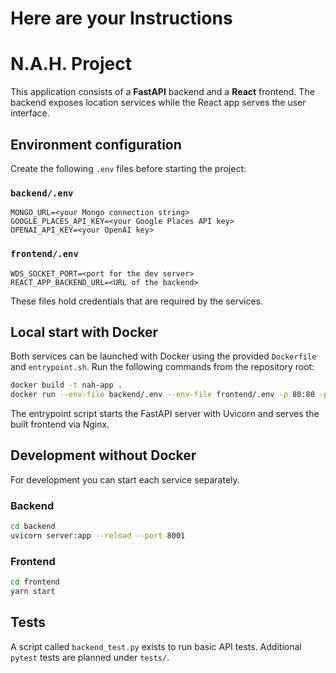 # Here are your Instructions
# N.A.H. Project

This application consists of a **FastAPI** backend and a **React** frontend. The backend exposes location services while the React app serves the user interface.

## Environment configuration
Create the following `.env` files before starting the project:

### `backend/.env`
```
MONGO_URL=<your Mongo connection string>
GOOGLE_PLACES_API_KEY=<your Google Places API key>
OPENAI_API_KEY=<your OpenAI key>
```

### `frontend/.env`
```
WDS_SOCKET_PORT=<port for the dev server>
REACT_APP_BACKEND_URL=<URL of the backend>
```
These files hold credentials that are required by the services.

## Local start with Docker
Both services can be launched with Docker using the provided `Dockerfile` and `entrypoint.sh`.
Run the following commands from the repository root:

```bash
docker build -t nah-app .
docker run --env-file backend/.env --env-file frontend/.env -p 80:80 -p 8001:8001 nah-app
```
The entrypoint script starts the FastAPI server with Uvicorn and serves the built frontend via Nginx.

## Development without Docker
For development you can start each service separately.

### Backend
```bash
cd backend
uvicorn server:app --reload --port 8001
```

### Frontend
```bash
cd frontend
yarn start
```

## Tests
A script called `backend_test.py` exists to run basic API tests. Additional `pytest` tests are planned under `tests/`.
